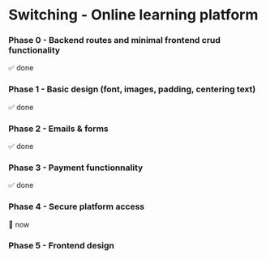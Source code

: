 # Switching - Online learning platform

### Phase 0 - Backend routes and minimal frontend crud functionality

✅ done

### Phase 1 - Basic design (font, images, padding, centering text)

✅ done

### Phase 2 - Emails & forms

✅ done

### Phase 3 - Payment functionnality

✅ done

### Phase 4 - Secure platform access

📍 now

### Phase 5 - Frontend design
